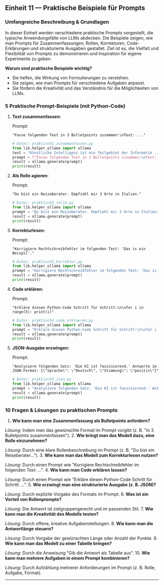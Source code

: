 ## Einheit 11 — Praktische Beispiele für Prompts

### Umfangreiche Beschreibung & Grundlagen

In dieser Einheit werden verschiedene praktische Prompts vorgestellt, die typische Anwendungsfälle von LLMs abdecken. Die Beispiele zeigen, wie man Prompts für Zusammenfassungen, Rollen, Korrekturen, Code-Erklärungen und strukturierte Ausgaben gestaltet. Ziel ist es, die Vielfalt und Flexibilität von Prompts zu demonstrieren und Inspiration für eigene Experimente zu geben.

**Warum sind praktische Beispiele wichtig?**

- Sie helfen, die Wirkung von Formulierungen zu verstehen.
- Sie zeigen, wie man Prompts für verschiedene Aufgaben anpasst.
- Sie fördern die Kreativität und das Verständnis für die Möglichkeiten von LLMs.

### 5 Praktische Prompt-Beispiele (mit Python-Code)

1. **Text zusammenfassen:**

    Prompt:

    ```prompt
    "Fasse folgenden Text in 3 Bulletpoints zusammen:\nText: ..."
    ```

    ```python
    # Datei: praktisch1_zusammenfassen.py
    from lib.helper_ollama import ollama
    text = "Künstliche Intelligenz ist ein Teilgebiet der Informatik ..."
    prompt = f"Fasse folgenden Text in 3 Bulletpoints zusammen:\nText: {text}"
    result = ollama.generate(prompt)
    print(result)
    ```

2. **Als Rolle agieren:**

    Prompt:

    ```prompt
    "Du bist ein Reiseberater. Empfiehl mir 3 Orte in Italien."
    ```

    ```python
    # Datei: praktisch2_rolle.py
    from lib.helper_ollama import ollama
    prompt = "Du bist ein Reiseberater. Empfiehl mir 3 Orte in Italien."
    result = ollama.generate(prompt)
    print(result)
    ```

3. **Korrekturlesen:**

    Prompt:

    ```prompt
    "Korrigiere Rechtschreibfehler im folgenden Text: 'Das is ein Beispil'."
    ```

    ```python
    # Datei: praktisch3_korrektur.py
    from lib.helper_ollama import ollama
    prompt = "Korrigiere Rechtschreibfehler im folgenden Text: 'Das is ein Beispil'."
    result = ollama.generate(prompt)
    print(result)
    ```

4. **Code erklären:**

    Prompt:

    ```prompt
    "Erkläre diesen Python-Code Schritt für Schritt:\n\nfor i in range(5): print(i)"
    ```

    ```python
    # Datei: praktisch4_code_erklaeren.py
    from lib.helper_ollama import ollama
    prompt = "Erkläre diesen Python-Code Schritt für Schritt:\n\nfor i in range(5): print(i)"
    result = ollama.generate(prompt)
    print(result)
    ```

5. **JSON-Ausgabe erzwingen:**

    Prompt:

    ```prompt
    "Analysiere folgenden Satz: 'Die KI ist faszinierend.' Antworte im JSON-Format: {\"Sprache\": \"Deutsch\", \"Stimmung\": \"positiv\"}"
    ```

    ```python
    # Datei: praktisch5_json.py
    from lib.helper_ollama import ollama
    prompt = "Analysiere folgenden Satz: 'Die KI ist faszinierend.' Antworte im JSON-Format: {\"Sprache\": \"Deutsch\", \"Stimmung\": \"positiv\"}"
    result = ollama.generate(prompt)
    print(result)
    ```

### 10 Fragen & Lösungen zu praktischen Prompts

1. **Wie kann man eine Zusammenfassung als Bulletpoints anfordern?**

*Lösung:* Indem man das gewünschte Format im Prompt vorgibt (z. B. "in 3 Bulletpoints zusammenfassen").
2. **Wie bringt man das Modell dazu, eine Rolle einzunehmen?**

*Lösung:* Durch eine klare Rollenbeschreibung im Prompt (z. B. "Du bist ein Reiseberater...").
3. **Wie kann man das Modell zum Korrekturlesen nutzen?**

*Lösung:* Durch einen Prompt wie "Korrigiere Rechtschreibfehler im folgenden Text: ...".
4. **Wie kann man Code erklären lassen?**

*Lösung:* Durch einen Prompt wie "Erkläre diesen Python-Code Schritt für Schritt: ...".
5. **Wie erzwingt man eine strukturierte Ausgabe (z. B. JSON)?**

*Lösung:* Durch explizite Vorgabe des Formats im Prompt.
6. **Was ist ein Vorteil von Rollenprompts?**

*Lösung:* Die Antwort ist zielgruppengerecht und im passenden Stil.
7. **Wie kann man die Kreativität des Modells testen?**

*Lösung:* Durch offene, kreative Aufgabenstellungen.
8. **Wie kann man die Antwortlänge steuern?**

*Lösung:* Durch Vorgabe der gewünschten Länge oder Anzahl der Punkte.
9. **Wie kann man das Modell zu einer Tabelle bringen?**

*Lösung:* Durch die Anweisung "Gib die Antwort als Tabelle aus".
10. **Wie kann man mehrere Aufgaben in einem Prompt kombinieren?**

*Lösung:* Durch Aufzählung mehrerer Anforderungen im Prompt (z. B. Rolle, Aufgabe, Format).

---

